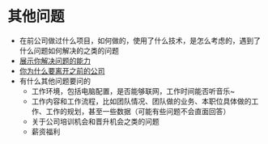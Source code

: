 
其他问题
===

* 在前公司做过什么项目，如何做的，使用了什么技术，是怎么考虑的，遇到了什么问题如何解决的之类的问题
* [展示你解决问题的能力](https://juejin.im/post/5a1293a5f265da43294da896)
* [你为什么要离开之前的公司](https://juejin.im/post/5a1ffa4251882534af25bd9e)
* 有什么其他问题要问的
    * 工作环境，包括电脑配置，是否能够联网，工作时间能否听音乐~
    * 工作内容和工作流程，比如团队情况、团队做的业务、本职位具体做的工作、工作的规划，甚至一些数据（可能有些问题不会直面回答）
    * 关于公司培训机会和晋升机会之类的问题
    * 薪资福利
